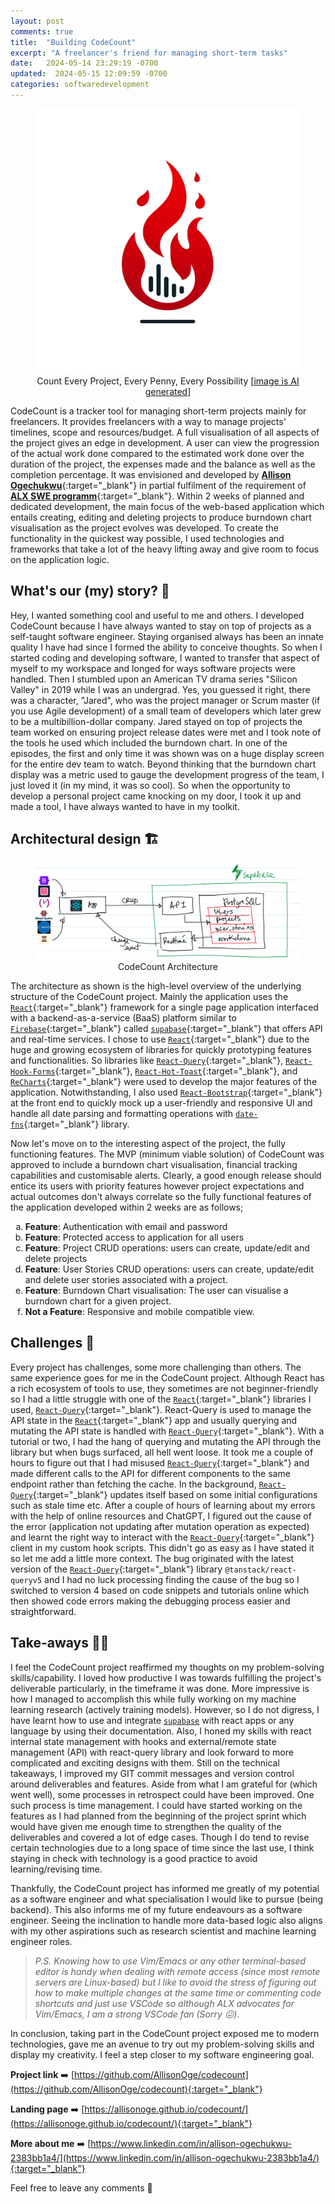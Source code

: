 ```yaml
---
layout: post
comments: true
title:  "Building CodeCount"
excerpt: "A freelancer's friend for managing short-term tasks"
date:   2024-05-14 23:29:19 -0700
updated:  2024-05-15 12:09:59 -0700
categories: softwaredevelopment
---
```


<figure style="text-align:center">
  <img style="margin: 0 auto; max-height: 512px;" src="/assets/images/codecount-logo.webp" alt="count every project, every penny, every possibility">
  <figcation>Count Every Project, Every Penny, Every Possibility [<a href="https://chat.openai.com/share/266e3e3f-ae9b-4a5d-9813-728b7301b968" target="_blank">image is AI generated</a>]</figcation>
</figure>

CodeCount is a tracker tool for managing short-term projects mainly for freelancers. It provides freelancers with a way to manage projects' timelines, scope and resources/budget. A full visualisation of all aspects of the project gives an edge in development. A user can view the progression of the actual work done compared to the estimated work done over the duration of the project, the expenses made and the balance as well as the completion percentage. It was envisioned and developed by [**Allison Ogechukwu**](https://www.linkedin.com/in/allison-ogechukwu-2383bb1a4/){:target="_blank"} in partial fulfilment of the requirement of [**ALX SWE programm**](https://tech.alxafrica.com/software-engineering-programme-lagos){:target="_blank"}. Within 2 weeks of planned and dedicated development, the main focus of the web-based application which entails creating, editing and deleting projects to produce burndown chart visualisation as the project evolves was developed. To create the functionality in the quickest way possible, I used technologies and frameworks that take a lot of the heavy lifting away and give room to focus on the application logic.


## What's our (my) story? 🤔

Hey, I wanted something cool and useful to me and others. I developed CodeCount because I have always wanted to stay on top of projects as a self-taught software engineer. Staying organised always has been an innate quality I have had since I formed the ability to conceive thoughts. So when I started coding and developing software, I wanted to transfer that aspect of myself to my workspace and longed for ways software projects were handled. Then I stumbled upon an American TV drama series "Silicon Valley" in 2019 while I was an undergrad. Yes, you guessed it right, there was a character, "Jared", who was the project manager or Scrum master (if you use Agile development) of a small team of developers which later grew to be a multibillion-dollar company. Jared stayed on top of projects the team worked on ensuring project release dates were met and I took note of the tools he used which included the burndown chart. In one of the episodes, the first and only time it was shown was on a huge display screen for the entire dev team to watch. Beyond thinking that the burndown chart display was a metric used to gauge the development progress of the team, I just loved it (in my mind, it was so cool). So when the opportunity to develop a personal project came knocking on my door, I took it up and made a tool, I have always wanted to have in my toolkit.

## Architectural design 🏗️

<figure style="text-align:center">
  <img src="/assets/images/codecount-architecture.png" alt="devops with gnuradio and docker">
  <figcation>CodeCount Architecture</figcation>
</figure>

The architecture as shown is the high-level overview of the underlying structure of the CodeCount project. Mainly the application uses the [`React`](https://react.dev/){:target="_blank"} framework for a single page application interfaced with a backend-as-a-service (BaaS) platform similar to [`Firebase`](https://firebase.google.com/){:target="_blank"} called [`supabase`](https://supabase.com/){:target="_blank"} that offers API and real-time services. I chose to use [`React`](https://react.dev/){:target="_blank"} due to the huge and growing ecosystem of libraries for quickly prototyping features and functionalities. So libraries like [`React-Query`](https://tanstack.com/query/latest/docs/framework/react/overview){:target="_blank"}, [`React-Hook-Forms`](https://www.react-hook-form.com/){:target="_blank"}, [`React-Hot-Toast`](https://react-hot-toast.com/){:target="_blank"}, and [`ReCharts`](https://recharts.org/en-US/){:target="_blank"} were used to develop the major features of the application. Notwithstanding, I also used [`React-Bootstrap`](https://react-bootstrap.netlify.app/){:target="_blank"} at the front end to quickly mock up a user-friendly and responsive UI and handle all date parsing and formatting operations with [`date-fns`](https://date-fns.org/){:target="_blank"} library.

Now let's move on to the interesting aspect of the project, the fully functioning features. The MVP (minimum viable solution) of CodeCount was approved to include a burndown chart visualisation, financial tracking capabilities and customisable alerts. Clearly, a good enough release should entice its users with priority features however project expectations and actual outcomes don't always correlate so the fully functional features of the application developed within 2 weeks are as follows;
<ol type="a">
<li><strong>Feature</strong>: Authentication with email and password</li>
<li><strong>Feature</strong>: Protected access to application for all users</li>
<li><strong>Feature</strong>: Project CRUD operations: users can create, update/edit and delete projects</li>
<li><strong>Feature</strong>: User Stories CRUD operations: users can create, update/edit and delete user stories associated with a project.</li>
<li><strong>Feature</strong>: Burndown Chart visualisation: The user can visualise a burndown chart for a given project.</li>
<li><strong>Not a Feature</strong>: Responsive and mobile compatible view.</li>
</ol>

## Challenges 💪

Every project has challenges, some more challenging than others. The same experience goes for me in the CodeCount project. Although React has a rich ecosystem of tools to use, they sometimes are not beginner-friendly so I had a little struggle with one of the [`React`](https://react.dev/){:target="_blank"} libraries I used, [`React-Query`](https://tanstack.com/query/latest/docs/framework/react/overview){:target="_blank"}. React-Query is used to manage the API state in the [`React`](https://react.dev/){:target="_blank"} app and usually querying and mutating the API state is handled with [`React-Query`](https://tanstack.com/query/latest/docs/framework/react/overview){:target="_blank"}. With a tutorial or two, I had the hang of querying and mutating the API through the library but when bugs surfaced, all hell went loose. It took me a couple of hours to figure out that I had misused [`React-Query`](https://tanstack.com/query/latest/docs/framework/react/overview){:target="_blank"} and made different calls to the API for different components to the same endpoint rather than fetching the cache. In the background, [`React-Query`](https://tanstack.com/query/latest/docs/framework/react/overview){:target="_blank"} updates itself based on some initial configurations such as stale time etc. After a couple of hours of learning about my errors with the help of online resources and ChatGPT, I figured out the cause of the error (application not updating after mutation operation as expected) and learnt the right way to interact with the [`React-Query`](https://tanstack.com/query/latest/docs/framework/react/overview){:target="_blank"} client in my custom hook scripts. This didn't go as easy as I have stated it so let me add a little more context. The bug originated with the latest version of the [`React-Query`](https://tanstack.com/query/latest/docs/framework/react/overview){:target="_blank"} library `@tanstack/react-queryv5` and I had no luck processing finding the cause of the bug so I switched to version 4 based on code snippets and tutorials online which then showed code errors making the debugging process easier and straightforward.

## Take-aways 🚶‍♀️

I feel the CodeCount project reaffirmed my thoughts on my problem-solving skills/capability. I loved how productive I was towards fulfilling the project's deliverable particularly, in the timeframe it was done. More impressive is how I managed to accomplish this while fully working on my machine learning research (actively training models). However, so I do not digress, I have learnt how to use and integrate [`supabase`](https://supabase.com/) with react apps or any language by using their documentation. Also, I honed my skills with react internal state management with hooks and external/remote state management (API) with react-query library and look forward to more complicated and exciting designs with them. Still on the technical takeaways, I improved my GIT commit messages and version control around deliverables and features. Aside from what I am grateful for (which went well), some processes in retrospect could have been improved. One such process is time management. I could have started working on the features as I had planned from the beginning of the project sprint which would have given me enough time to strengthen the quality of the deliverables and covered a lot of edge cases. Though I do tend to revise certain technologies due to a long space of time since the last use, I think staying in check with technology is a good practice to avoid learning/revising time.

Thankfully, the CodeCount project has informed me greatly of my potential as a software engineer and what specialisation I would like to pursue (being backend). This also informs me of my future endeavours as a software engineer. Seeing the inclination to handle more data-based logic also aligns with my other aspirations such as research scientist and machine learning engineer roles.

>_P.S. Knowing how to use Vim/Emacs or any other terminal-based editor is handy when dealing with remote access (since most remote servers are Linux-based) but I like to avoid the stress of figuring out how to make multiple changes at the same time or commenting code shortcuts and just use VSCode so although ALX advocates for Vim/Emacs, I am a strong VSCode fan (Sorry 😖)_.

In conclusion, taking part in the CodeCount project exposed me to modern technologies, gave me an avenue to try out my problem-solving skills and display my creativity. I feel a step closer to my software engineering goal.

**Project link** ➡️ [https://github.com/AllisonOge/codecount](https://github.com/AllisonOge/codecount){:target="_blank"}

**Landing page** ➡️ [https://allisonoge.github.io/codecount/](https://allisonoge.github.io/codecount/){:target="_blank"}

**More about me** ➡️ [https://www.linkedin.com/in/allison-ogechukwu-2383bb1a4/](https://www.linkedin.com/in/allison-ogechukwu-2383bb1a4/){:target="_blank"}

Feel free to leave any comments 🙏
